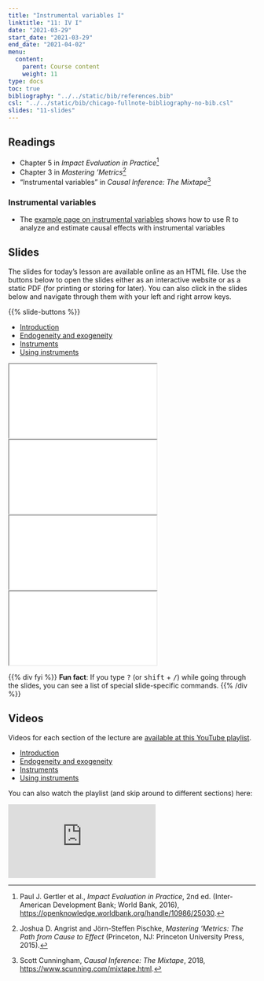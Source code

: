 ```yaml
---
title: "Instrumental variables I"
linktitle: "11: IV I"
date: "2021-03-29"
start_date: "2021-03-29"
end_date: "2021-04-02"
menu:
  content:
    parent: Course content
    weight: 11
type: docs
toc: true
bibliography: "../../static/bib/references.bib"
csl: "../../static/bib/chicago-fullnote-bibliography-no-bib.csl"
slides: "11-slides"
---
```


## Readings

-   <i class="fas fa-book"></i> Chapter 5 in *Impact Evaluation in Practice*[^1]
-   <i class="fas fa-book"></i> Chapter 3 in *Mastering ’Metrics*[^2]
-   <i class="fas fa-book"></i> “Instrumental variables” in *Causal Inference: The Mixtape*[^3]

### Instrumental variables

-   The [example page on instrumental variables](/example/iv/) shows how to use R to analyze and estimate causal effects with instrumental variables

## Slides

The slides for today’s lesson are available online as an HTML file. Use the buttons below to open the slides either as an interactive website or as a static PDF (for printing or storing for later). You can also click in the slides below and navigate through them with your left and right arrow keys.

{{% slide-buttons %}}

<ul class="nav nav-tabs" id="slide-tabs" role="tablist">
<li class="nav-item">
<a class="nav-link active" id="introduction-tab" data-toggle="tab" href="#introduction" role="tab" aria-controls="introduction" aria-selected="true">Introduction</a>
</li>
<li class="nav-item">
<a class="nav-link" id="endogeneity-and-exogeneity-tab" data-toggle="tab" href="#endogeneity-and-exogeneity" role="tab" aria-controls="endogeneity-and-exogeneity" aria-selected="false">Endogeneity and exogeneity</a>
</li>
<li class="nav-item">
<a class="nav-link" id="instruments-tab" data-toggle="tab" href="#instruments" role="tab" aria-controls="instruments" aria-selected="false">Instruments</a>
</li>
<li class="nav-item">
<a class="nav-link" id="using-instruments-tab" data-toggle="tab" href="#using-instruments" role="tab" aria-controls="using-instruments" aria-selected="false">Using instruments</a>
</li>
</ul>

<div id="slide-tabs" class="tab-content">

<div id="introduction" class="tab-pane fade show active" role="tabpanel" aria-labelledby="introduction-tab">

<div class="embed-responsive embed-responsive-16by9">

<iframe class="embed-responsive-item" src="/slides/11-slides.html#1">
</iframe>

</div>

</div>

<div id="endogeneity-and-exogeneity" class="tab-pane fade" role="tabpanel" aria-labelledby="endogeneity-and-exogeneity-tab">

<div class="embed-responsive embed-responsive-16by9">

<iframe class="embed-responsive-item" src="/slides/11-slides.html#endo-exo">
</iframe>

</div>

</div>

<div id="instruments" class="tab-pane fade" role="tabpanel" aria-labelledby="instruments-tab">

<div class="embed-responsive embed-responsive-16by9">

<iframe class="embed-responsive-item" src="/slides/11-slides.html#instruments">
</iframe>

</div>

</div>

<div id="using-instruments" class="tab-pane fade" role="tabpanel" aria-labelledby="using-instruments-tab">

<div class="embed-responsive embed-responsive-16by9">

<iframe class="embed-responsive-item" src="/slides/11-slides.html#using-instruments">
</iframe>

</div>

</div>

</div>

{{% div fyi %}}
**Fun fact**: If you type <kbd>?</kbd> (or <kbd>shift</kbd> + <kbd>/</kbd>) while going through the slides, you can see a list of special slide-specific commands.
{{% /div %}}

## Videos

Videos for each section of the lecture are [available at this YouTube playlist](https://www.youtube.com/playlist?list=PLS6tnpTr39sEsOSeMK19h6RWUB5kHrn0q).

-   [Introduction](https://www.youtube.com/watch?v=2L4h_XRrNAg&list=PLS6tnpTr39sEsOSeMK19h6RWUB5kHrn0q)
-   [Endogeneity and exogeneity](https://www.youtube.com/watch?v=fLJKAMSXDyw&list=PLS6tnpTr39sEsOSeMK19h6RWUB5kHrn0q)
-   [Instruments](https://www.youtube.com/watch?v=915d3OMaWNA&list=PLS6tnpTr39sEsOSeMK19h6RWUB5kHrn0q)
-   [Using instruments](https://www.youtube.com/watch?v=rCMQkrVIKOc&list=PLS6tnpTr39sEsOSeMK19h6RWUB5kHrn0q)

You can also watch the playlist (and skip around to different sections) here:

<div class="embed-responsive embed-responsive-16by9">

<iframe class="embed-responsive-item" src="https://www.youtube.com/embed/videoseries?list=PLS6tnpTr39sEsOSeMK19h6RWUB5kHrn0q" frameborder="0" allow="accelerometer; autoplay; encrypted-media; gyroscope; picture-in-picture" allowfullscreen>
</iframe>

</div>

[^1]: Paul J. Gertler et al., *Impact Evaluation in Practice*, 2nd ed. (Inter-American Development Bank; World Bank, 2016), <https://openknowledge.worldbank.org/handle/10986/25030>.

[^2]: Joshua D. Angrist and Jörn-Steffen Pischke, *Mastering ’Metrics: The Path from Cause to Effect* (Princeton, NJ: Princeton University Press, 2015).

[^3]: Scott Cunningham, *Causal Inference: The Mixtape*, 2018, <https://www.scunning.com/mixtape.html>.
